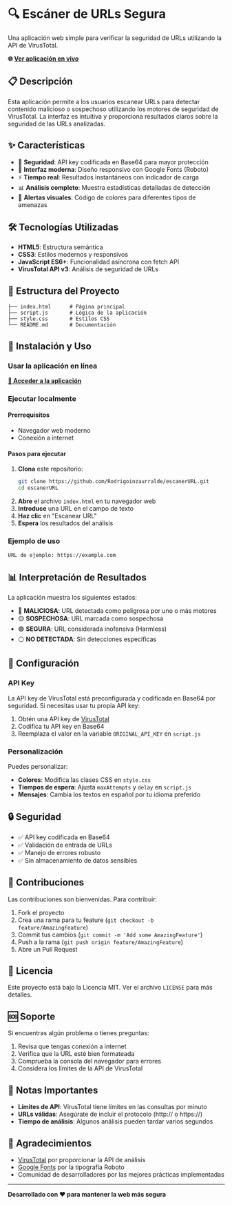 # 🔍 Escáner de URLs Segura

Una aplicación web simple para verificar la seguridad de URLs utilizando la API de VirusTotal.

**🌐 [Ver aplicación en vivo](https://rodrigoinzaurralde.github.io/escanerURL/)**

## 📋 Descripción

Esta aplicación permite a los usuarios escanear URLs para detectar contenido malicioso o sospechoso utilizando los motores de seguridad de VirusTotal. La interfaz es intuitiva y proporciona resultados claros sobre la seguridad de las URLs analizadas.

## ✨ Características

- 🔐 **Seguridad**: API key codificada en Base64 para mayor protección
- 🎨 **Interfaz moderna**: Diseño responsivo con Google Fonts (Roboto)
- ⚡ **Tiempo real**: Resultados instantáneos con indicador de carga
- 📊 **Análisis completo**: Muestra estadísticas detalladas de detección
- 🚨 **Alertas visuales**: Código de colores para diferentes tipos de amenazas

## 🛠️ Tecnologías Utilizadas

- **HTML5**: Estructura semántica
- **CSS3**: Estilos modernos y responsivos
- **JavaScript ES6+**: Funcionalidad asíncrona con fetch API
- **VirusTotal API v3**: Análisis de seguridad de URLs

## 📁 Estructura del Proyecto

```
├── index.html      # Página principal
├── script.js       # Lógica de la aplicación
├── style.css       # Estilos CSS
└── README.md       # Documentación
```

## 🚀 Instalación y Uso

### Usar la aplicación en línea
**[🔗 Acceder a la aplicación](https://rodrigoinzaurralde.github.io/escanerURL/)**

### Ejecutar localmente

#### Prerrequisitos
- Navegador web moderno  
- Conexión a internet

#### Pasos para ejecutar
1. **Clona** este repositorio:
   ```bash
   git clone https://github.com/Rodrigoinzaurralde/escanerURL.git
   cd escanerURL
   ```
2. **Abre** el archivo `index.html` en tu navegador web
3. **Introduce** una URL en el campo de texto
4. **Haz clic** en "Escanear URL"
5. **Espera** los resultados del análisis

### Ejemplo de uso
```
URL de ejemplo: https://example.com
```

## 📊 Interpretación de Resultados

La aplicación muestra los siguientes estados:

- 🔴 **MALICIOSA**: URL detectada como peligrosa por uno o más motores
- 🟡 **SOSPECHOSA**: URL marcada como sospechosa
- 🟢 **SEGURA**: URL considerada inofensiva (Harmless)
- ⚪ **NO DETECTADA**: Sin detecciones específicas

## 🔧 Configuración

### API Key

La API key de VirusTotal está preconfigurada y codificada en Base64 por seguridad. Si necesitas usar tu propia API key:

1. Obtén una API key de [VirusTotal](https://www.virustotal.com/gui/join-us)
2. Codifica tu API key en Base64
3. Reemplaza el valor en la variable `ORIGINAL_API_KEY` en `script.js`

### Personalización

Puedes personalizar:

- **Colores**: Modifica las clases CSS en `style.css`
- **Tiempos de espera**: Ajusta `maxAttempts` y `delay` en `script.js`
- **Mensajes**: Cambia los textos en español por tu idioma preferido

## 🔒 Seguridad

- ✅ API key codificada en Base64
- ✅ Validación de entrada de URLs
- ✅ Manejo de errores robusto
- ✅ Sin almacenamiento de datos sensibles

## 🤝 Contribuciones

Las contribuciones son bienvenidas. Para contribuir:

1. Fork el proyecto
2. Crea una rama para tu feature (`git checkout -b feature/AmazingFeature`)
3. Commit tus cambios (`git commit -m 'Add some AmazingFeature'`)
4. Push a la rama (`git push origin feature/AmazingFeature`)
5. Abre un Pull Request

## 📜 Licencia

Este proyecto está bajo la Licencia MIT. Ver el archivo `LICENSE` para más detalles.

## 🆘 Soporte

Si encuentras algún problema o tienes preguntas:

1. Revisa que tengas conexión a internet
2. Verifica que la URL esté bien formateada
3. Comprueba la consola del navegador para errores
4. Considera los límites de la API de VirusTotal

## 📝 Notas Importantes

- **Límites de API**: VirusTotal tiene límites en las consultas por minuto
- **URLs válidas**: Asegúrate de incluir el protocolo (http:// o https://)
- **Tiempo de análisis**: Algunos análisis pueden tardar varios segundos

## 🙏 Agradecimientos

- [VirusTotal](https://www.virustotal.com/) por proporcionar la API de análisis
- [Google Fonts](https://fonts.google.com/) por la tipografía Roboto
- Comunidad de desarrolladores por las mejores prácticas implementadas

---

**Desarrollado con ❤️ para mantener la web más segura**